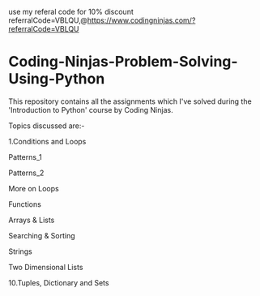use my referal code for 10% discount referralCode=VBLQU,@https://www.codingninjas.com/?referralCode=VBLQU
# Coding-Ninjas-Problem-Solving-Using-Python
This repository contains all the assignments which I've solved during the 'Introduction to Python' course by Coding Ninjas.

Topics discussed are:-

1.Conditions and Loops

Patterns_1

Patterns_2

More on Loops

Functions

Arrays & Lists

Searching & Sorting

Strings

Two Dimensional Lists

10.Tuples, Dictionary and Sets
